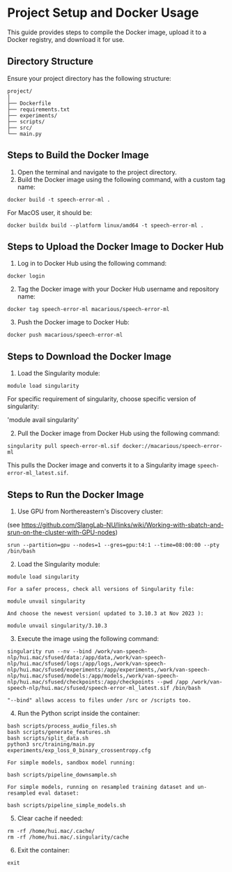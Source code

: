 # Project Setup and Docker Usage

This guide provides steps to compile the Docker image, upload it to a Docker registry, and download it for use.

## Directory Structure

Ensure your project directory has the following structure:

```
project/
│
├── Dockerfile
├── requirements.txt
├── experiments/
├── scripts/
├── src/
└── main.py
```

## Steps to Build the Docker Image

1. Open the terminal and navigate to the project directory.
2. Build the Docker image using the following command, with a custom tag name:

`docker build -t speech-error-ml .`

For MacOS user, it should be:

`docker buildx build --platform linux/amd64 -t speech-error-ml .`

## Steps to Upload the Docker Image to Docker Hub

1. Log in to Docker Hub using the following command:

`docker login`

2. Tag the Docker image with your Docker Hub username and repository name:

`docker tag speech-error-ml macarious/speech-error-ml`

3. Push the Docker image to Docker Hub:

`docker push macarious/speech-error-ml`

## Steps to Download the Docker Image

1. Load the Singularity module:

`module load singularity`

For specific requirement of singularity, choose specific version of singularity:

'module avail singularity'

2. Pull the Docker image from Docker Hub using the following command:

`singularity pull speech-error-ml.sif docker://macarious/speech-error-ml`

This pulls the Docker image and converts it to a Singularity image `speech-error-ml_latest.sif`.

## Steps to Run the Docker Image

1. Use GPU from Northereastern's Discovery cluster:

(see https://github.com/SlangLab-NU/links/wiki/Working-with-sbatch-and-srun-on-the-cluster-with-GPU-nodes)

`srun --partition=gpu --nodes=1 --gres=gpu:t4:1 --time=08:00:00 --pty /bin/bash`

2. Load the Singularity module:

`module load singularity`

    For a safer process, check all versions of Singularity file:

`module unvail singularity`

    And choose the newest version( updated to 3.10.3 at Nov 2023 ):

`module unvail singularity/3.10.3`

3. Execute the image using the following command:

`singularity run --nv --bind /work/van-speech-nlp/hui.mac/sfused/data:/app/data,/work/van-speech-nlp/hui.mac/sfused/logs:/app/logs,/work/van-speech-nlp/hui.mac/sfused/experiments:/app/experiments,/work/van-speech-nlp/hui.mac/sfused/models:/app/models,/work/van-speech-nlp/hui.mac/sfused/checkpoints:/app/checkpoints --pwd /app /work/van-speech-nlp/hui.mac/sfused/speech-error-ml_latest.sif /bin/bash`

    "--bind" allows access to files under /src or /scripts too.

4. Run the Python script inside the container:

```
bash scripts/process_audio_files.sh
bash scripts/generate_features.sh
bash scripts/split_data.sh
python3 src/training/main.py experiments/exp_loss_0_binary_crossentropy.cfg
```

    For simple models, sandbox model running:

```
bash scripts/pipeline_downsample.sh
```

    For simple models, running on resampled training dataset and un-resampled eval dataset:

```
bash scripts/pipeline_simple_models.sh
```

5. Clear cache if needed:

```
rm -rf /home/hui.mac/.cache/
rm -rf /home/hui.mac/.singularity/cache
```

6. Exit the container:

`exit`
